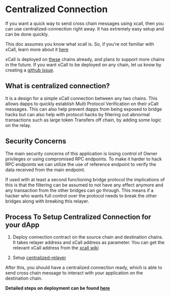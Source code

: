 Centralized Connection
===

If you want a quick way to send cross chain messages using xcall, then you can use centralized-connection right away. It has extremely easy setup and can be done quickly.

This doc assumes you know what xcall is. So, if you're not familiar with xCall, learn more about it [here](https://www.xcall.dev/what-is-xcall)

xCall is deployed on [these](https://github.com/icon-project/xcall-multi/wiki#expansion) chains already, and plans to support more chains in the future. If you want xCall to be deployed on any chain, let us know by creating a [github issue](https://github.com/icon-project/xcall-multi/issues/new).

## What is centralized connection?

It is a design for a simple xCall connection between any two chains. This allows dapps to quickly establish Multi Protocol Verification on their xCall messages. This can also help prevent dapps from being exposed to bridge hacks but can also help with protocol hacks by filtering out abnormal transactions such as large token Transfers off chain, by adding some logic on the relay.

## Security Concerns
The main security concerns of this application is losing control of Owner privileges or using compromised RPC endpoints. To make it harder to hack RPC endpoints we can utilize the use of reference endpoint to verify the data received from the main endpoint.

If used with at least a second functioning bridge protocol the implications of this is that the filtering can be assumed to not have any effect anymore and any transaction from the other bridges can go through. This means if a hacker who wants full control over the protocol needs to break the other bridges along with breaking this relayer. 

## Process To Setup Centralized Connection for your dApp
1. Deploy connection contract on the source chain and destination chains. It takes relayer address and xCall address as parameter. You can get the relevant xCall address from the [xcall wiki](https://github.com/icon-project/xcall-multi/wiki/xCall-Deployment-Info)

2. Setup [centralized-relayer](https://github.com/icon-project/centralized-relay)

After this, you should have a centralized connection ready, which is able to send cross chain message to interact with your application on the destination chain. 

**Detailed steps on deployment can be found [here](./centralized-connection-setup.md)**
